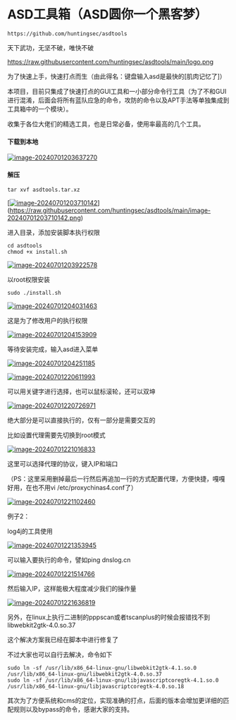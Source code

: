 

# ASD工具箱（ASD圆你一个黑客梦）

```
https://github.com/huntingsec/asdtools
```

天下武功，无坚不破，唯快不破

https://raw.githubusercontent.com/huntingsec/asdtools/main/logo.png

为了快速上手，快速打点而生（由此得名：键盘输入asd是最快的[肌肉记忆了]）

本项目，目前只集成了快速打点的GUI工具和一小部分命令行工具（为了不和GUI进行混淆，后面会将所有蓝队应急的命令，攻防的命令以及APT手法等单独集成到工具箱中的一个模块）。

收集于各位大佬们的精选工具，也是日常必备，使用率最高的几个工具。

#### 下载到本地

[![image-20240701203637270](https://github.com/huntingsec/asdtools/image-20240701203637270.png)](https://github.com/huntingsec/asdtools/blob/main/image-20240701203637270.png?raw=true)

#### 解压

```
tar xvf asdtools.tar.xz
```

[[![image-20240701203710142](https://github.com/huntingsec/asdtools/image-20240701203710142.png)](https://github.com/huntingsec/asdtools/blob/main/image-20240701203710142.png?raw=true)](https://raw.githubusercontent.com/huntingsec/asdtools/main/image-20240701203710142.png)

进入目录，添加安装脚本执行权限

```
cd asdtools
chmod +x install.sh
```

[![image-20240701203922578](https://github.com/huntingsec/asdtools/image-20240701203922578.png)](https://raw.githubusercontent.com/huntingsec/asdtools/main/image-20240701203922578.png)

以root权限安装

```
sudo ./install.sh
```

[![image-20240701204031463](https://github.com/huntingsec/asdtools/image-20240701204031463.png)](https://raw.githubusercontent.com/huntingsec/asdtools/main/image-20240701204031463.png)

这是为了修改用户的执行权限

[![image-20240701204153909](https://github.com/huntingsec/asdtools/image-20240701204153909.png)](https://raw.githubusercontent.com/huntingsec/asdtools/main/image-20240701204153909.png)

等待安装完成，输入asd进入菜单

[![image-20240701204251185](https://github.com/huntingsec/asdtools/image-20240701204251185.png)](https://raw.githubusercontent.com/huntingsec/asdtools/main/image-20240701204251185.png)

[![image-20240701220611993](https://github.com/huntingsec/asdtools/image-20240701220611993.png)](https://raw.githubusercontent.com/huntingsec/asdtools/main/image-20240701220611993.png)

可以用关键字进行选择，也可以鼠标滚轮，还可以双坤

[![image-20240701220726971](https://github.com/huntingsec/asdtools/image-20240701220726971.png)](https://raw.githubusercontent.com/huntingsec/asdtools/main/image-20240701220726971.png)

绝大部分是可以直接执行的，仅有一部分是需要交互的

比如设置代理需要先切换到root模式

[![image-20240701221016833](https://github.com/huntingsec/asdtools/image-20240701221016833.png)](https://raw.githubusercontent.com/huntingsec/asdtools/main/image-20240701221016833.png)

这里可以选择代理的协议，键入IP和端口

（PS：这里采用删掉最后一行然后再追加一行的方式配置代理，方便快捷，嘎嘎好用，在也不用vi /etc/proxychinas4.conf了）

[![image-20240701221102460](https://github.com/huntingsec/asdtools/image-20240701221102460.png)](https://raw.githubusercontent.com/huntingsec/asdtools/main/image-20240701221102460.png)

例子2：

log4j的工具使用

[![image-20240701221353945](https://github.com/huntingsec/asdtools/image-20240701221353945.png)](https://raw.githubusercontent.com/huntingsec/asdtools/main/image-20240701221353945.png)

可以输入要执行的命令，譬如ping dnslog.cn

[![image-20240701221514766](https://github.com/huntingsec/asdtools/image-20240701221514766.png)](https://raw.githubusercontent.com/huntingsec/asdtools/main/image-20240701221514766.png)

然后输入IP，这样能极大程度减少我们的操作量

[![image-20240701221636819](https://github.com/huntingsec/asdtools/image-20240701221636819.png)](https://raw.githubusercontent.com/huntingsec/asdtools/main/image-20240701221636819.png)

另外，在linux上执行二进制的pppscan或者tscanplus的时候会报错找不到libwebkit2gtk-4.0.so.37

这个解决方案我已经在脚本中进行修复了

不过大家也可以自行去解决，命令如下

```
sudo ln -sf /usr/lib/x86_64-linux-gnu/libwebkit2gtk-4.1.so.0 /usr/lib/x86_64-linux-gnu/libwebkit2gtk-4.0.so.37
sudo ln -sf /usr/lib/x86_64-linux-gnu/libjavascriptcoregtk-4.1.so.0 /usr/lib/x86_64-linux-gnu/libjavascriptcoregtk-4.0.so.18
```

其次为了方便系统和cms的定位，实现准确的打点，后面的版本会增加更详细的匹配规则以及bypass的命令，感谢大家的支持。







